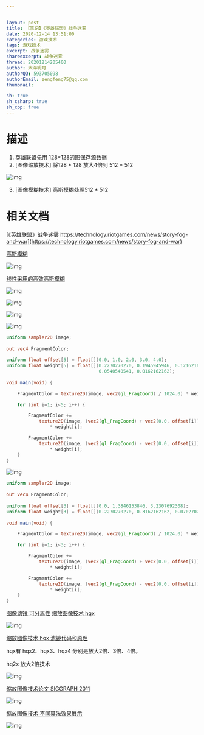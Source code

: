 ```yaml
---


layout: post
title: 【笔记】《英雄联盟》战争迷雾
date: 2020-12-14 13:51:00
categories: 游戏技术
tags: 游戏技术
excerpt: 战争迷雾
shareexcerpt: 战争迷雾
thread: 20201214205400
author: 大海明月
authorQQ: 593705098
authorEmail: zengfeng75@qq.com
thumbnail:

sh: true
sh_csharp: true
sh_cpp: true
---
```






# 描述

1. 英雄联盟先用 128*128的图保存源数据
2. [图像缩放技术] 将128 * 128 放大4倍到 512 * 512

![img](https://blog.ihaiu.com/assets/docpic/2020-12-14-笔记-战争迷雾/fow_diagram.png)

3. [图像模糊技术] 高斯模糊处理512 * 512





# 相关文档

[《英雄联盟》战争迷雾 https://technology.riotgames.com/news/story-fog-and-war](https://technology.riotgames.com/news/story-fog-and-war)

[高斯模糊]( https://en.wikipedia.org/wiki/Gaussian_blur)

![img](https://blog.ihaiu.com/assets/docpic/2020-12-14-笔记-战争迷雾/image-20201214213612475.png)



[线性采用的高效高斯模糊](http://rastergrid.com/blog/2010/09/efficient-gaussian-blur-with-linear-sampling/)

![img](https://blog.ihaiu.com/assets/docpic/2020-12-14-笔记-战争迷雾/gaussian_function_2D.png)

![img](https://blog.ihaiu.com/assets/docpic/2020-12-14-笔记-战争迷雾/gaussian_graph.png)

![img](https://blog.ihaiu.com/assets/docpic/2020-12-14-笔记-战争迷雾/gaussian_function_1D.png)

![img](https://blog.ihaiu.com/assets/docpic/2020-12-14-笔记-战争迷雾/binomial_coeff2.png)

```glsl
uniform sampler2D image;
 
out vec4 FragmentColor;
 
uniform float offset[5] = float[](0.0, 1.0, 2.0, 3.0, 4.0);
uniform float weight[5] = float[](0.2270270270, 0.1945945946, 0.1216216216,
                                  0.0540540541, 0.0162162162);
 
void main(void) {

    FragmentColor = texture2D(image, vec2(gl_FragCoord) / 1024.0) * weight[0];

    for (int i=1; i<5; i++) {

        FragmentColor +=
            texture2D(image, (vec2(gl_FragCoord) + vec2(0.0, offset[i])) / 1024.0)
                * weight[i];

        FragmentColor +=
            texture2D(image, (vec2(gl_FragCoord) - vec2(0.0, offset[i])) / 1024.0)
                * weight[i];
    }
}
```

![img](https://blog.ihaiu.com/assets/docpic/2020-12-14-笔记-战争迷雾/gaussian_weight_equation.png)

```glsl
uniform sampler2D image;
 
out vec4 FragmentColor;
 
uniform float offset[3] = float[](0.0, 1.3846153846, 3.2307692308);
uniform float weight[3] = float[](0.2270270270, 0.3162162162, 0.0702702703);
 
void main(void) {

    FragmentColor = texture2D(image, vec2(gl_FragCoord) / 1024.0) * weight[0];

    for (int i=1; i<3; i++) {

        FragmentColor +=
            texture2D(image, (vec2(gl_FragCoord) + vec2(0.0, offset[i])) / 1024.0)
                * weight[i];

        FragmentColor +=
            texture2D(image, (vec2(gl_FragCoord) - vec2(0.0, offset[i])) / 1024.0)
                * weight[i];
    }
}
```



[图像滤镜 可分离性]( https://en.wikipedia.org/wiki/Separable_filter)
[缩放图像技术 hqx]( https://en.wikipedia.org/wiki/Hqx)

![img](https://blog.ihaiu.com/assets/docpic/2020-12-14-笔记-战争迷雾/image-20201214212934623.png)





[缩放图像技术 hqx 滤镜代码和原理]( http://blog.pkh.me/p/19-butchering-hqx-scaling-filters.html)

hqx有 hqx2、hqx3、hqx4 分别是放大2倍、3倍、4倍。

hq2x 放大2倍技术

![img](https://blog.ihaiu.com/assets/docpic/2020-12-14-笔记-战争迷雾/hq2x-all-combs.png)





[缩放图像技术论文 SIGGRAPH 2011]( http://johanneskopf.de/publications/pixelart/)

![img](https://blog.ihaiu.com/assets/docpic/2020-12-14-笔记-战争迷雾/image-20201214213808608.png)





[缩放图像技术 不同算法效果展示]( http://johanneskopf.de/publications/pixelart/supplementary/multi_comparison.html)

![img](https://blog.ihaiu.com/assets/docpic/2020-12-14-笔记-战争迷雾/image-20201214214018715.png)
